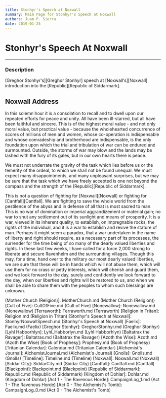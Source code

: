 ```yaml
---
title: Stonhyr's Speech at Noxwall
summary: Main Page for Stonhyr's Speech at Noxwall
authors: Juan P. Sierra
date: 2019-01-25
---
```


# Stonhyr's Speech At Noxwall

-----


### Description

[Greghor Stonhyr's][Greghor Stonhyr] speech at [Noxwall's][Noxwall] introduction into the [Republic][Republic of Siddarmark].


## Noxwall Address

In this solemn hour it is a consolation to recall and to dwell upon our repeated efforts for peace and unity. All have been ill-starred, but all have been faithful and sincere. This is of the highest moral value - and not only moral value, but practical value - because the wholehearted concurrence of scores of millions of men and women, whose co-operation is indispensable and whose comradeship and brotherhood are indispensable, is the only foundation upon which the trial and tribulation of war can be endured and surmounted. Outside, the storms of war may blow and the lands may be lashed with the fury of its gales, but in our own hearts there is peace.

We must not underrate the gravity of the task which lies before us or the temerity of the ordeal, to which we shall not be found unequal. We must expect many disappointments, and many unpleasant surprises, but we may be sure that the task which we have freely accepted is one not beyond the compass and the strength of the [Republic][Republic of Siddarmark].

This is not a question of fighting for [Noxwall][Noxwall] or fighting for [Cantfall][Cantfall]. We are fighting to save the whole world from the pestilence of the abyss and in defense of all that is most sacred to man. This is no war of domination or imperial aggrandizement or material gain; no war to shut any settlement out of its sunlight and means of prosperity. It is a war, viewed  in its inherent quality, to establish, on impregnable rocks, the rights of the individual, and it is a war to establish and revive the stature of man. Perhaps it might seem a paradox, that a war undertaken in the name of liberty and right should require, as  a necessary part of its processes, the surrender for the time being of so many of the dearly valued liberties and rights. In these last few weeks, I have called for a force 2,000 strong to liberate and secure Ravenhelm and the surrounding villages. Though this may, for a time, hand over to the military our most dearly valued liberties, we are sure that these will be in hands which will not abuse them, which will use them for no crass or petty interests, which will cherish and guard them, and we look forward to the day, surely and confidently we look forward to the day, when our liberties and rights will be restored to us, and when we shall be able to share them with the peoples to whom such blessings are unknown.





[Republic Expeditionary Forces]: REF.md (Republic Expeditionary Forces)
[Gahrdynyr Trade House]: GahrdynyrTradeHouse.md (Gahrdynyr Trade House)
[Mother Church (Religion)]: MotherChurch.md (Mother Church (Religion))
[Cult of Five]: CultOfFive.md (Cult of Five)
[Nonewallow]: Nonewallow.md (Nonewallow)
[Terraworth]: Terraworth.md (Terraworth)
[Religion in Tritan]: Religion.md (Religion in Tritan)
[Stonhyr's Speech at Noxwall]: StonhyrNoxwallSpeech.md (Stonhyr's Speech at Noxwall)
[Faelix]: Faelix.md (Faelix)
[Greghor Stonhyr]: GreghorStonhyr.md (Greghor Stonhyr)
[Lyhl Habborhlyn]: Lyhl_Habborlyn.md (Lyhl Habborhlyn)
[Baltatrax the Ravager]: Baltatrax.md (Baltatrax the Ravager)
[Azoth the Wise]: Azoth.md (Azoth the Wise)
[Book of Prophesy]: Prophesy.md (Book of Prophesy)
[Tritanian Calendar]: Calendar.md (Tritanian Calendar)
[Alchemist's Journal]: AlchemistJournal.md (Alchemist's Journal)
[Gnolls]: Gnolls.md (Gnolls)
[Timeline]: Timeline.md (Timeline)
[Noxwall]: Noxwall.md (Noxwall)
[Siddar City]: SiddarCity.md (Siddar City)
[Cantfall]: Cantfall.md (Cantfall)
[Blackpoint]: Blackpoint.md (Blackpoint)
[Republic of Siddarmark]: Republic.md (Republic of Siddarmark)
[Kingdom of Dohlar]: Dohlar.md (Kingdom of Dohlar)
[Act 1 - The Ravenous Horde]: CampaignLog_1.md (Act 1 - The Ravenous Horde)
[Act 0 - The Alchemist's Tomb]: CampaignLog_0.md (Act 0 - The Alchemist's Tomb)